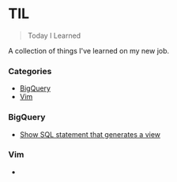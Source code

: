 # TIL

> Today I Learned

A collection of things I've learned on my new job.

### Categories

* [BigQuery](#bigquery)
* [Vim](#vim)

### BigQuery

- [Show SQL statement that generates a view](bigquery/sql-statement-view.md)

### Vim

-
